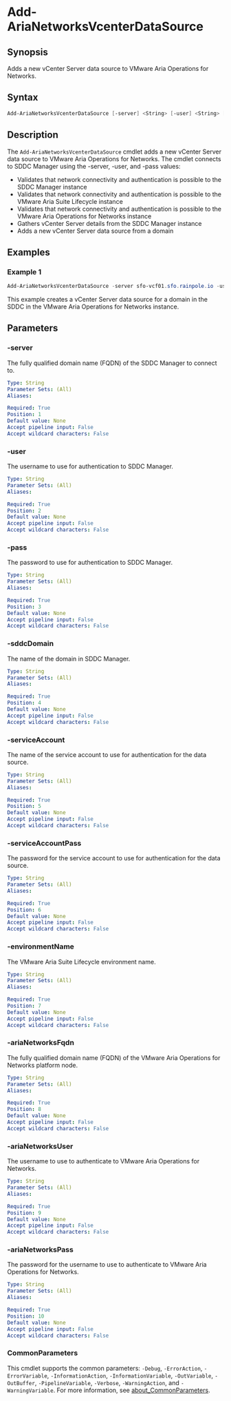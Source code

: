 # Add-AriaNetworksVcenterDataSource

## Synopsis

Adds a new vCenter Server data source to VMware Aria Operations for Networks.

## Syntax

```powershell
Add-AriaNetworksVcenterDataSource [-server] <String> [-user] <String> [-pass] <String> [-sddcDomain] <String> [-serviceAccount] <String> [-serviceAccountPass] <String> [-environmentName] <String> [-ariaNetworksFqdn] <String> [-ariaNetworksUser] <String> [-ariaNetworksPass] <String> [<CommonParameters>]
```

## Description

The `Add-AriaNetworksVcenterDataSource` cmdlet adds a new vCenter Server data source to VMware Aria Operations for Networks.
The cmdlet connects to SDDC Manager using the -server, -user, and -pass values:

- Validates that network connectivity and authentication is possible to the SDDC Manager instance
- Validates that network connectivity and authentication is possible to the VMware Aria Suite Lifecycle instance
- Validates that network connectivity and authentication is possible to the VMware Aria Operations for Networks instance
- Gathers vCenter Server details from the SDDC Manager instance
- Adds a new vCenter Server data source from a domain

## Examples

### Example 1

```powershell
Add-AriaNetworksVcenterDataSource -server sfo-vcf01.sfo.rainpole.io -user administrator@vsphere.local -pass VMw@re1! -sddcDomain sfo-m01 -serviceAccount svc-inv-vsphere -serviceAccountPass VMw@re1! -environmentName xint-env -ariaNetworksFqdn xint-net01a.rainpole.io -ariaNetworksUser admin@local -ariaNetworksPass VMw@re1!
```

This example creates a vCenter Server data source for a domain in the SDDC in the VMware Aria Operations for Networks instance.

## Parameters

### -server

The fully qualified domain name (FQDN) of the SDDC Manager to connect to.

```yaml
Type: String
Parameter Sets: (All)
Aliases:

Required: True
Position: 1
Default value: None
Accept pipeline input: False
Accept wildcard characters: False
```

### -user

The username to use for authentication to SDDC Manager.

```yaml
Type: String
Parameter Sets: (All)
Aliases:

Required: True
Position: 2
Default value: None
Accept pipeline input: False
Accept wildcard characters: False
```

### -pass

The password to use for authentication to SDDC Manager.

```yaml
Type: String
Parameter Sets: (All)
Aliases:

Required: True
Position: 3
Default value: None
Accept pipeline input: False
Accept wildcard characters: False
```

### -sddcDomain

The name of the domain in SDDC Manager.

```yaml
Type: String
Parameter Sets: (All)
Aliases:

Required: True
Position: 4
Default value: None
Accept pipeline input: False
Accept wildcard characters: False
```

### -serviceAccount

The name of the service account to use for authentication for the data source.

```yaml
Type: String
Parameter Sets: (All)
Aliases:

Required: True
Position: 5
Default value: None
Accept pipeline input: False
Accept wildcard characters: False
```

### -serviceAccountPass

The password for the service account to use for authentication for the data source.

```yaml
Type: String
Parameter Sets: (All)
Aliases:

Required: True
Position: 6
Default value: None
Accept pipeline input: False
Accept wildcard characters: False
```

### -environmentName

The VMware Aria Suite Lifecycle environment name.

```yaml
Type: String
Parameter Sets: (All)
Aliases:

Required: True
Position: 7
Default value: None
Accept pipeline input: False
Accept wildcard characters: False
```

### -ariaNetworksFqdn

The fully qualified domain name (FQDN) of the VMware Aria Operations for Networks platform node.

```yaml
Type: String
Parameter Sets: (All)
Aliases:

Required: True
Position: 8
Default value: None
Accept pipeline input: False
Accept wildcard characters: False
```

### -ariaNetworksUser

The username to use to authenticate to VMware Aria Operations for Networks.

```yaml
Type: String
Parameter Sets: (All)
Aliases:

Required: True
Position: 9
Default value: None
Accept pipeline input: False
Accept wildcard characters: False
```

### -ariaNetworksPass

The password for the username to use to authenticate to VMware Aria Operations for Networks.

```yaml
Type: String
Parameter Sets: (All)
Aliases:

Required: True
Position: 10
Default value: None
Accept pipeline input: False
Accept wildcard characters: False
```

### CommonParameters

This cmdlet supports the common parameters: `-Debug`, `-ErrorAction`, `-ErrorVariable`, `-InformationAction`, `-InformationVariable`, `-OutVariable`, `-OutBuffer`, `-PipelineVariable`, `-Verbose`, `-WarningAction`, and `-WarningVariable`. For more information, see [about_CommonParameters](http://go.microsoft.com/fwlink/?LinkID=113216).
